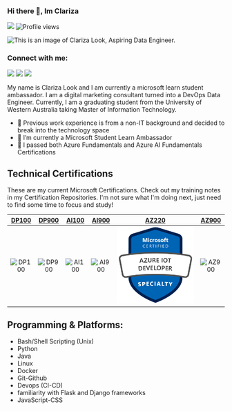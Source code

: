 ### Hi there 👋, Im Clariza


![](https://img.shields.io/github/followers/clariza-look-microsoft-ambassador?label=Followers&style=flat-square)
![Profile views](https://gpvc.arturio.dev/clariza-look-microsoft-ambassador)
 
<img src="https://raw.githubusercontent.com/clariza-look-microsoft-ambassador/clariza-look-microsoft-ambassador/main/header.png" alt="This is an image of Clariza Look, Aspiring Data Engineer.">

### Connect with me:
<p align="left">
<a href="https://www.linkedin.com/in/clarizalook/"><img src="https://img.shields.io/badge/-LinkedIn-0072b1?style=flat-square&logo=linkedin&logoColor=white"/></a>
<a href="https://www.kaggle.com/clarlooktech"><img src="https://img.shields.io/badge/-Kaggle-blue"/></a>
<a href="https://twitter.com/clarizalook"><img src=https://img.shields.io/badge/-Twitter-orange"/></a>
</p>

My name is Clariza Look and I am currently a microsoft learn student ambassador. I am a digital marketing consultant turned into a DevOps Data Engineer. Currently, I am a graduating student from the University of Western Australia taking Master of Information Technology.

- 🔭 Previous work experience is from a non-IT background and decided to break into the technology space
- 🌱 I’m currently a Microsoft Student Learn Ambassador  
- 👯 I passed both Azure Fundamentals and Azure AI Fundamentals Certifications  



## Technical Certifications

These are my current Microsoft Certifications.  Check out my training notes in my Certification Repositories. I'm not sure what I'm doing next, just need to find some time to focus and study!


|[**DP100**](https://www.youracclaim.com/earner/earned/badge/11522862-7b04-41e8-a848-1f5438d6708b)|[**DP900**](https://www.youracclaim.com/earner/earned/badge/150bebcc-ad12-4fc6-9136-9f241dd86598)|[**AI100**](https://www.youracclaim.com/earner/earned/badge/4bc029c0-4e81-4ce9-b835-a7607a887b15)|[**AI900**](https://www.youracclaim.com/earner/earned/badge/2de77be7-4abf-454c-bc84-07f257c28e6c)|[**AZ220**](https://www.credly.com/badges/7600f5c8-ee9e-4885-97ff-8c6cb0c42610)|[**AZ900**](https://www.youracclaim.com/earner/earned/badge/bbaa1454-9842-4b1e-a98c-104625575d09)|
|:---:|:---:|:---:|:---:|:---:|:---:| 
|![DP100](https://github.com/msandfor/msandfor/blob/master/assets/azure-data-scientist-associate-600x600.png)|![DP900](https://github.com/msandfor/msandfor/blob/master/assets/azure-data-fundamentals-600x600.png)|![AI100](https://github.com/msandfor/msandfor/blob/master/assets/azure-ai-engineer-600x600.png)|![AI900](https://github.com/msandfor/msandfor/blob/master/assets/azure-ai-fundamentals-600x600.png)|![AZ220](https://github.com/codess-aus/codess-aus/blob/master/assets/specialty-azure-iot-developer-600x600.png)|![AZ900](https://github.com/msandfor/msandfor/blob/master/assets/azure-fundamentals-600x600.png)|


## Programming & Platforms:

- Bash/Shell Scripting (Unix)
- Python
- Java
- Linux
- Docker
- Git-Github 
- Devops (CI-CD) 
- familiarity with Flask and Django frameworks 
- JavaScript-CSS 
